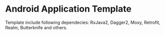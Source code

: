 # Android Application Template

Template include following dependecies: RxJava2, Dagger2, Moxy, Retrofit, Realm, Butterknife and others.
